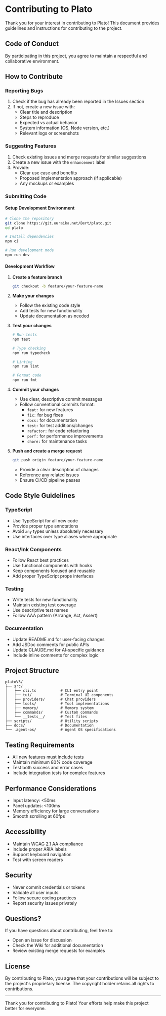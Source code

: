 # Contributing to Plato

Thank you for your interest in contributing to Plato! This document provides guidelines and instructions for contributing to the project.

## Code of Conduct

By participating in this project, you agree to maintain a respectful and collaborative environment.

## How to Contribute

### Reporting Bugs

1. Check if the bug has already been reported in the Issues section
2. If not, create a new issue with:
   - Clear title and description
   - Steps to reproduce
   - Expected vs actual behavior
   - System information (OS, Node version, etc.)
   - Relevant logs or screenshots

### Suggesting Features

1. Check existing issues and merge requests for similar suggestions
2. Create a new issue with the `enhancement` label
3. Provide:
   - Clear use case and benefits
   - Proposed implementation approach (if applicable)
   - Any mockups or examples

### Submitting Code

#### Setup Development Environment

```bash
# Clone the repository
git clone https://git.euraika.net/Bert/plato.git
cd plato

# Install dependencies
npm ci

# Run development mode
npm run dev
```

#### Development Workflow

1. **Create a feature branch**
   ```bash
   git checkout -b feature/your-feature-name
   ```

2. **Make your changes**
   - Follow the existing code style
   - Add tests for new functionality
   - Update documentation as needed

3. **Test your changes**
   ```bash
   # Run tests
   npm test
   
   # Type checking
   npm run typecheck
   
   # Linting
   npm run lint
   
   # Format code
   npm run fmt
   ```

4. **Commit your changes**
   - Use clear, descriptive commit messages
   - Follow conventional commits format:
     - `feat:` for new features
     - `fix:` for bug fixes
     - `docs:` for documentation
     - `test:` for test additions/changes
     - `refactor:` for code refactoring
     - `perf:` for performance improvements
     - `chore:` for maintenance tasks

5. **Push and create a merge request**
   ```bash
   git push origin feature/your-feature-name
   ```
   - Provide a clear description of changes
   - Reference any related issues
   - Ensure CI/CD pipeline passes

## Code Style Guidelines

### TypeScript

- Use TypeScript for all new code
- Provide proper type annotations
- Avoid `any` types unless absolutely necessary
- Use interfaces over type aliases where appropriate

### React/Ink Components

- Follow React best practices
- Use functional components with hooks
- Keep components focused and reusable
- Add proper TypeScript props interfaces

### Testing

- Write tests for new functionality
- Maintain existing test coverage
- Use descriptive test names
- Follow AAA pattern (Arrange, Act, Assert)

### Documentation

- Update README.md for user-facing changes
- Add JSDoc comments for public APIs
- Update CLAUDE.md for AI-specific guidance
- Include inline comments for complex logic

## Project Structure

```
platoV3/
├── src/
│   ├── cli.ts           # CLI entry point
│   ├── tui/             # Terminal UI components
│   ├── providers/       # Chat providers
│   ├── tools/           # Tool implementations
│   ├── memory/          # Memory system
│   ├── commands/        # Custom commands
│   └── __tests__/       # Test files
├── scripts/             # Utility scripts
├── docs/                # Documentation
└── .agent-os/           # Agent OS specifications
```

## Testing Requirements

- All new features must include tests
- Maintain minimum 80% code coverage
- Test both success and error cases
- Include integration tests for complex features

## Performance Considerations

- Input latency: <50ms
- Panel updates: <100ms
- Memory efficiency for large conversations
- Smooth scrolling at 60fps

## Accessibility

- Maintain WCAG 2.1 AA compliance
- Include proper ARIA labels
- Support keyboard navigation
- Test with screen readers

## Security

- Never commit credentials or tokens
- Validate all user inputs
- Follow secure coding practices
- Report security issues privately

## Questions?

If you have questions about contributing, feel free to:
- Open an issue for discussion
- Check the Wiki for additional documentation
- Review existing merge requests for examples

## License

By contributing to Plato, you agree that your contributions will be subject to the project's proprietary license. The copyright holder retains all rights to contributions.

---

Thank you for contributing to Plato! Your efforts help make this project better for everyone.